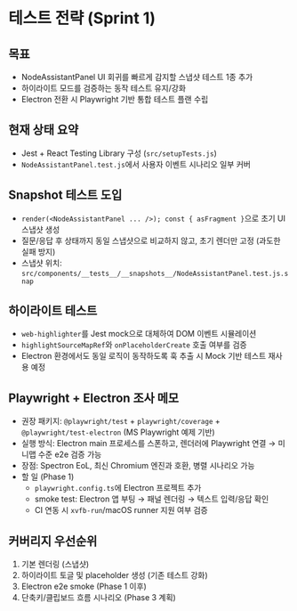 # 테스트 전략 (Sprint 1)

## 목표
- NodeAssistantPanel UI 회귀를 빠르게 감지할 스냅샷 테스트 1종 추가
- 하이라이트 모드를 검증하는 동작 테스트 유지/강화
- Electron 전환 시 Playwright 기반 통합 테스트 플랜 수립

## 현재 상태 요약
- Jest + React Testing Library 구성 (`src/setupTests.js`)
- `NodeAssistantPanel.test.js`에서 사용자 이벤트 시나리오 일부 커버

## Snapshot 테스트 도입
- `render(<NodeAssistantPanel ... />); const { asFragment }`으로 초기 UI 스냅샷 생성
- 질문/응답 후 상태까지 동일 스냅샷으로 비교하지 않고, 초기 렌더만 고정 (과도한 실패 방지)
- 스냅샷 위치: `src/components/__tests__/__snapshots__/NodeAssistantPanel.test.js.snap`

## 하이라이트 테스트
- `web-highlighter`를 Jest mock으로 대체하여 DOM 이벤트 시뮬레이션
- `highlightSourceMapRef`와 `onPlaceholderCreate` 호출 여부를 검증
- Electron 환경에서도 동일 로직이 동작하도록 훅 추출 시 Mock 기반 테스트 재사용 예정

## Playwright + Electron 조사 메모
- 권장 패키지: `@playwright/test` + `playwright/coverage` + `@playwright/test-electron` (MS Playwright 예제 기반)
- 실행 방식: Electron main 프로세스를 스폰하고, 렌더러에 Playwright 연결 → 미니맵 수준 e2e 검증 가능
- 장점: Spectron EoL, 최신 Chromium 엔진과 호환, 병렬 시나리오 가능
- 할 일 (Phase 1)
  - `playwright.config.ts`에 Electron 프로젝트 추가
  - smoke test: Electron 앱 부팅 → 패널 렌더링 → 텍스트 입력/응답 확인
  - CI 연동 시 `xvfb-run`/macOS runner 지원 여부 검증

## 커버리지 우선순위
1. 기본 렌더링 (스냅샷)
2. 하이라이트 토글 및 placeholder 생성 (기존 테스트 강화)
3. Electron e2e smoke (Phase 1 이후)
4. 단축키/클립보드 흐름 시나리오 (Phase 3 계획)
